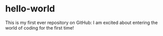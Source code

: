 # hello-world
This is my first ever repository on GitHub: I am excited about entering the world of coding for the first time!
